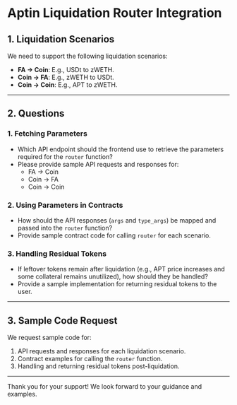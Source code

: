 # Aptin Liquidation Router Integration

## 1. Liquidation Scenarios
We need to support the following liquidation scenarios:
- **FA → Coin**: E.g., USDt to zWETH.
- **Coin → FA**: E.g., zWETH to USDt.
- **Coin → Coin**: E.g., APT to zWETH.

---

## 2. Questions

### 1. Fetching Parameters
- Which API endpoint should the frontend use to retrieve the parameters required for the `router` function?
- Please provide sample API requests and responses for:
  - FA → Coin
  - Coin → FA
  - Coin → Coin

### 2. Using Parameters in Contracts
- How should the API responses (`args` and `type_args`) be mapped and passed into the `router` function?
- Provide sample contract code for calling `router` for each scenario.

### 3. Handling Residual Tokens
- If leftover tokens remain after liquidation (e.g., APT price increases and some collateral remains unutilized), how should they be handled?
- Provide a sample implementation for returning residual tokens to the user.

---

## 3. Sample Code Request
We request sample code for:
1. API requests and responses for each liquidation scenario.
2. Contract examples for calling the `router` function.
3. Handling and returning residual tokens post-liquidation.

---

Thank you for your support! We look forward to your guidance and examples.
